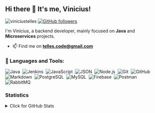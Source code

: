 ## Hi there 👋 It's me, Vinicius! 

<img src="https://komarev.com/ghpvc/?username=viniciustelles&label=Profile%20views&color=0e75b6&style=flat" alt="viniciustelles" /> [![GitHub followers](https://img.shields.io/github/followers/viniciustelles?label=Follow&style=social)](https://github.com/ggsant/?tab=follow)


I'm Vinicius, a backend developer, mainly focused on **Java** and **Microservices** projects.

- 📫 Find me on **telles.code@gmail.com**

### 🧰 Languages and Tools:
![Java](https://img.shields.io/badge/-Java-05122A?style=flat&logo=Java&logoColor=FFA518)&nbsp;
![Jenkins](https://img.shields.io/badge/jenkins-05122A?style=flat&logo=jenkins)&nbsp;
![JavaScript](https://img.shields.io/badge/-JavaScript-05122A?style=flat&logo=javascript)&nbsp;
![JSON](https://img.shields.io/badge/-JSON-05122A?style=flat&logo=json&logoColor=000000)&nbsp;
![Node.js](https://img.shields.io/badge/-Node.js-05122A?style=flat&logo=node.js&logoColor=339933)&nbsp;
![Git](https://img.shields.io/badge/-Git-05122A?style=flat&logo=git)&nbsp;
![GitHub](https://img.shields.io/badge/-GitHub-05122A?style=flat&logo=github)&nbsp;
![Markdown](https://img.shields.io/badge/-Markdown-05122A?style=flat&logo=markdown)&nbsp;
![PostgreSQL](https://img.shields.io/badge/-PostgreSQL-05122A?style=flat&logo=postgresql&logoColor=336791)&nbsp;
![MySQL](https://img.shields.io/badge/-MySQL-05122A?style=flat&logo=mysql&logoColor=4479A1)&nbsp;
![Firebase](https://img.shields.io/badge/-Firebase-05122A?style=flat&logo=firebase&logoColor=FFCA28)&nbsp;
![Postman](https://img.shields.io/badge/Postman-black?style=flat-square&logo=postman)
![RabbitMQ](https://img.shields.io/badge/rabbitmq-black?style=flat-square&logo=rabbitmq)

### Statistics

<details>
<summary>Click for GitHub Stats</summary>
<p align="center">
  <p align="center"> <a href="https://github.com/viniciustelles"> <img height="180em" src="https://github-readme-stats.vercel.app/api?username=viniciustelles&show_icons=true&theme=tokyonight&include_all_commits=true&count_private=true"/> </p>
<br>
  <p align="center"><img align="center" src="https://github-readme-stats.vercel.app/api/top-langs/?username=viniciustelles&layout=compact&theme=radical" alt="viniciustelles" /> </p>
</p>
</details>

